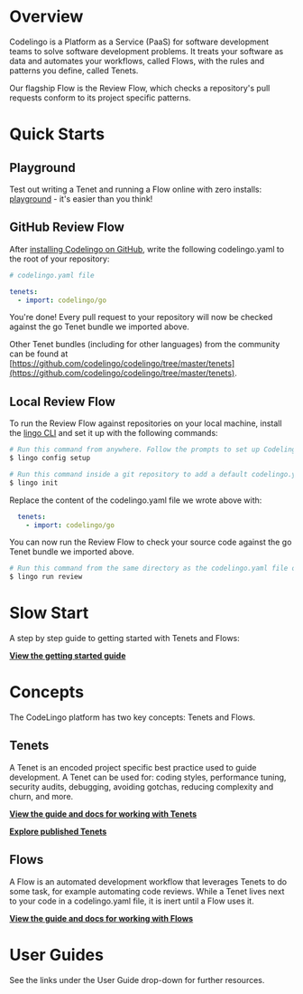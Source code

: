 # Overview

Codelingo is a Platform as a Service (PaaS) for software development teams to solve software development problems. It treats your software as data and automates your workflows, called Flows, with the rules and patterns you define, called Tenets.

Our flagship Flow is the Review Flow, which checks a repository's pull requests conform to its project specific patterns.

# Quick Starts

## Playground

Test out writing a Tenet and running a Flow online with zero installs: [playground](https://codelingo.io/playground) - it's easier than you think!

<!-- TODO image of the playground UI -->

<!-- TODO CLQL tutorial -->

## GitHub Review Flow

After [installing Codelingo on GitHub](https://github.com/apps/codelingo), write the following codelingo.yaml to the root of your repository:

```yaml
# codelingo.yaml file

tenets:
  - import: codelingo/go
```

You're done! Every pull request to your repository will now be checked against the go Tenet bundle we imported above. 

<!-- TODO add screenshot of review comment -->

Other Tenet bundles (including for other languages) from the community can be found at [https://github.com/codelingo/codelingo/tree/master/tenets](https://github.com/codelingo/codelingo/tree/master/tenets).

<!-- TODO add instructions on how to interact with Review Flow with GitHub comments -->

## Local Review Flow

To run the Review Flow against repositories on your local machine, install the [lingo CLI](https://github.com/codelingo/lingo/releases/latest) and set it up with the following commands:

```bash
# Run this command from anywhere. Follow the prompts to set up Codelingo on your machine.
$ lingo config setup

# Run this command inside a git repository to add a default codelingo.yaml file in the current directory.
$ lingo init
```

Replace the content of the codelingo.yaml file we wrote above with:

```yaml
  tenets:
    - import: codelingo/go
```

You can now run the Review Flow to check your source code against the go Tenet bundle we imported above.

```bash
# Run this command from the same directory as the codelingo.yaml file or any of its sub directories.
$ lingo run review
```

# Slow Start

A step by step guide to getting started with Tenets and Flows: 

**[View the getting started guide](getting-started.md)**

# Concepts

The CodeLingo platform has two key concepts: Tenets and Flows.

## Tenets

A Tenet is an encoded project specific best practice used to guide development. A Tenet can be used for: coding styles, performance tuning, security audits, debugging, avoiding gotchas, reducing complexity and churn, and more.

**[View the guide and docs for working with Tenets](concepts/tenets.md)**

**[Explore published Tenets](https://dev.codelingo.io/codelingo/tenets)**

## Flows

A Flow is an automated development workflow that leverages Tenets to do some task, for example automating code reviews. While a Tenet lives next to your code in a codelingo.yaml file, it is inert until a Flow uses it.

**[View the guide and docs for working with Flows](concepts/flows.md)**

# User Guides

See the links under the User Guide drop-down for further resources.
